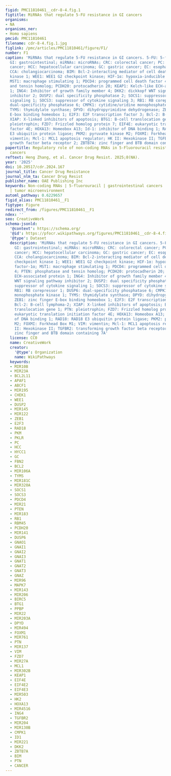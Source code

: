 ```yaml
---
figid: PMC11810461__cdr-8-4.fig.1
figtitle: MiRNAs that regulate 5-FU resistance in GI cancers
organisms:
- NA
organisms_ner:
- Homo sapiens
pmcid: PMC11810461
filename: cdr-8-4.fig.1.jpg
figlink: /pmc/articles/PMC11810461/figure/F1/
number: F1
caption: 'MiRNAs that regulate 5-FU resistance in GI cancers. 5-FU: 5-fluorouracil;
  GI: gastrointestinal; miRNAs: microRNAs; CRC: colorectal cancer; PC: pancreatic
  cancer; HCC: hepatocellular carcinoma; GC: gastric cancer; EC: esophageal cancer;
  CCA: cholangiocarcinoma; BIM: Bcl-2-interacting mediator of cell death; CHK1: checkpoint
  kinase 1; WEE1: WEE1 G2 checkpoint kinase; HIF-1α: hypoxia-inducible factor-1α;
  MST1: macrophage stimulating 1; PDCD4: programmed cell death factor 4; PTEN: phosphatase
  and tensin homolog; PCDH20: protocadherin 20; KEAP1: Kelch-like ECH-associated protein
  1; ING4: Inhibitor of growth family member 4; DKK2: dickkopf WNT signaling pathway
  inhibitor 2; DUSP2: dual specificity phosphatase 2; SOCS1: suppressor of cytokine
  signaling 1; SOCS3: suppressor of cytokine signaling 3; RB1: RB corepressor 1; DUSP6:
  dual-specificity phosphatase 6; CMPK1: cytidine/uridine monophosphate kinase 1;
  TYMS: thymidylate synthase; DPYD: dihydropyrimidine dehydrogenase; ZEB1: zinc finger
  E-box binding homeobox 1; E2F3: E2F transcription factor 3; Bcl-2: B-cell lymphoma-2;
  XIAP: X-linked inhibitors of apoptosis; BTG1: B-cell translocation gene 1; PTN:
  pleiotrophin; FZD7: Frizzled homolog protein 7; EIF4E: eukaryotic translation initiation
  factor 4E; HOXA13: Homeobox A13; Id-1: inhibitor of DNA binding 1; RAD18: RAD18
  E3 ubiquitin protein ligase; PKM2: pyruvate kinase M2; FOXMI: Forkhead Box M1; VIM:
  vimentin; Mcl-1: MCL1 apoptosis regulator; HK II: Hexokinase II; TGFBR2: transforming
  growth factor beta receptor 2; ZBTB7A: zinc finger and BTB domain containing 7A'
papertitle: Regulatory role of non-coding RNAs in 5-Fluorouracil resistance in gastrointestinal
  cancers
reftext: Heng Zhang, et al. Cancer Drug Resist. 2025;8(NA).
year: '2025'
doi: 10.20517/cdr.2024.167
journal_title: Cancer Drug Resistance
journal_nlm_ta: Cancer Drug Resist
publisher_name: OAE Publishing Inc
keywords: Non-coding RNAs | 5-fluorouracil | gastrointestinal cancers | chemoresistance
  | tumor microenvironment
automl_pathway: 0.6229657
figid_alias: PMC11810461__F1
figtype: Figure
redirect_from: /figures/PMC11810461__F1
ndex: ''
seo: CreativeWork
schema-jsonld:
  '@context': https://schema.org/
  '@id': https://pfocr.wikipathways.org/figures/PMC11810461__cdr-8-4.fig.1.html
  '@type': Dataset
  description: 'MiRNAs that regulate 5-FU resistance in GI cancers. 5-FU: 5-fluorouracil;
    GI: gastrointestinal; miRNAs: microRNAs; CRC: colorectal cancer; PC: pancreatic
    cancer; HCC: hepatocellular carcinoma; GC: gastric cancer; EC: esophageal cancer;
    CCA: cholangiocarcinoma; BIM: Bcl-2-interacting mediator of cell death; CHK1:
    checkpoint kinase 1; WEE1: WEE1 G2 checkpoint kinase; HIF-1α: hypoxia-inducible
    factor-1α; MST1: macrophage stimulating 1; PDCD4: programmed cell death factor
    4; PTEN: phosphatase and tensin homolog; PCDH20: protocadherin 20; KEAP1: Kelch-like
    ECH-associated protein 1; ING4: Inhibitor of growth family member 4; DKK2: dickkopf
    WNT signaling pathway inhibitor 2; DUSP2: dual specificity phosphatase 2; SOCS1:
    suppressor of cytokine signaling 1; SOCS3: suppressor of cytokine signaling 3;
    RB1: RB corepressor 1; DUSP6: dual-specificity phosphatase 6; CMPK1: cytidine/uridine
    monophosphate kinase 1; TYMS: thymidylate synthase; DPYD: dihydropyrimidine dehydrogenase;
    ZEB1: zinc finger E-box binding homeobox 1; E2F3: E2F transcription factor 3;
    Bcl-2: B-cell lymphoma-2; XIAP: X-linked inhibitors of apoptosis; BTG1: B-cell
    translocation gene 1; PTN: pleiotrophin; FZD7: Frizzled homolog protein 7; EIF4E:
    eukaryotic translation initiation factor 4E; HOXA13: Homeobox A13; Id-1: inhibitor
    of DNA binding 1; RAD18: RAD18 E3 ubiquitin protein ligase; PKM2: pyruvate kinase
    M2; FOXMI: Forkhead Box M1; VIM: vimentin; Mcl-1: MCL1 apoptosis regulator; HK
    II: Hexokinase II; TGFBR2: transforming growth factor beta receptor 2; ZBTB7A:
    zinc finger and BTB domain containing 7A'
  license: CC0
  name: CreativeWork
  creator:
    '@type': Organization
    name: WikiPathways
  keywords:
  - MIR10B
  - MIR23A
  - BCL2L11
  - APAF1
  - ABCF1
  - MIR195
  - CHEK1
  - WEE1
  - DUSP2
  - MIR145
  - MIR122
  - ZEB1
  - E2F3
  - RAD18
  - PKM
  - PKLR
  - PC
  - HCC
  - HYCC1
  - GC
  - FBN2
  - BCL2
  - MIR106A
  - TYMS
  - MIR181C
  - MIR320A
  - SOCS1
  - SOCS3
  - PDCD4
  - MIR21
  - PTEN
  - MIR183
  - RB1
  - RBM45
  - PCDH20
  - MIR141
  - DUSP6
  - GNAO1
  - GNAI1
  - GNAI2
  - GNAI3
  - GNAT1
  - GNAT2
  - GNAT3
  - GNAZ
  - MIR96
  - MAPK7
  - MIR143
  - MIR206
  - BIRC5
  - BTG1
  - PPBP
  - MIR22
  - MIR203A
  - DPYD
  - MIR494
  - FOXM1
  - MIR761
  - PTN
  - MIR137
  - VIM
  - FZD7
  - MIR27A
  - MCL1
  - MIR302B
  - KEAP1
  - EIF4E
  - EIF4E2
  - EIF4E3
  - MIR503
  - HK2
  - HOXA13
  - MIR4516
  - ING4
  - TGFBR2
  - MIR204
  - MIR130B
  - CMPK1
  - ID1
  - MIR221
  - DKK2
  - ZBTB7A
  - BIM
  - PTN
  - CANCER
---
```

